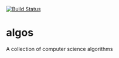 [![Build Status](https://travis-ci.org/senthilp/algos.svg?branch=master)](https://travis-ci.org/senthilp/algos)

# algos
A collection of computer science algorithms
